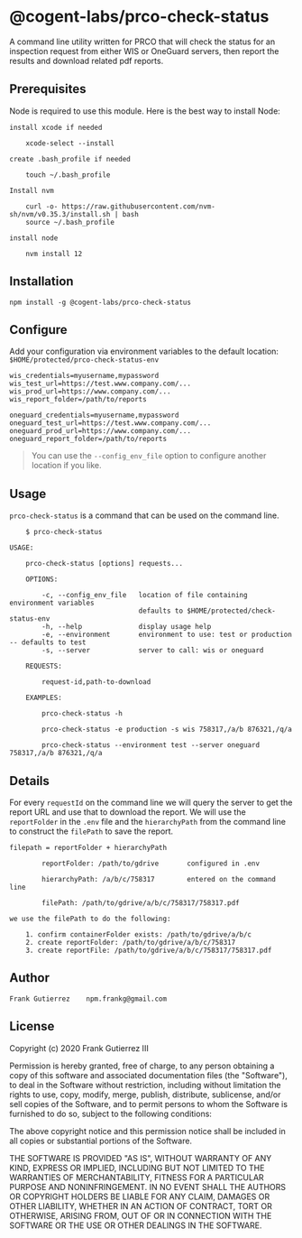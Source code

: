 # @cogent-labs/prco-check-status

A command line utility written for PRCO that will check the status for an inspection request from either WIS or OneGuard servers, then report the results and download related pdf reports.

## Prerequisites

Node is required to use this module. Here is the best way to install Node:

    install xcode if needed

        xcode-select --install

    create .bash_profile if needed

        touch ~/.bash_profile

    Install nvm

        curl -o- https://raw.githubusercontent.com/nvm-sh/nvm/v0.35.3/install.sh | bash
        source ~/.bash_profile

    install node

        nvm install 12

## Installation

    npm install -g @cogent-labs/prco-check-status

## Configure

Add your configuration via environment variables to the default location: `$HOME/protected/prco-check-status-env`

    wis_credentials=myusername,mypassword
    wis_test_url=https://test.www.company.com/...
    wis_prod_url=https://www.company.com/...
    wis_report_folder=/path/to/reports

    oneguard_credentials=myusername,mypassword
    oneguard_test_url=https://test.www.company.com/...
    oneguard_prod_url=https://www.company.com/...
    oneguard_report_folder=/path/to/reports

> You can use the `--config_env_file` option to configure another location if you like.

## Usage

`prco-check-status` is a command that can be used on the command line.

        $ prco-check-status

    USAGE:

        prco-check-status [options] requests...

        OPTIONS:

            -c, --config_env_file   location of file containing environment variables
                                    defaults to $HOME/protected/check-status-env
            -h, --help              display usage help
            -e, --environment       environment to use: test or production -- defaults to test
            -s, --server            server to call: wis or oneguard

        REQUESTS:

            request-id,path-to-download

        EXAMPLES:

            prco-check-status -h

            prco-check-status -e production -s wis 758317,/a/b 876321,/q/a

            prco-check-status --environment test --server oneguard 758317,/a/b 876321,/q/a

## Details

For every `requestId` on the command line we will query the server to get the report URL and use that to download the report. We will use the `reportFolder` in the `.env` file and the `hierarchyPath` from the command line to construct the `filePath` to save the report.

    filepath = reportFolder + hierarchyPath

            reportFolder: /path/to/gdrive       configured in .env

            hierarchyPath: /a/b/c/758317        entered on the command line

            filePath: /path/to/gdrive/a/b/c/758317/758317.pdf

    we use the filePath to do the following:

        1. confirm containerFolder exists: /path/to/gdrive/a/b/c
        2. create reportFolder: /path/to/gdrive/a/b/c/758317
        3. create reportFile: /path/to/gdrive/a/b/c/758317/758317.pdf

## Author

    Frank Gutierrez    npm.frankg@gmail.com

## License

Copyright (c) 2020 Frank Gutierrez III

Permission is hereby granted, free of charge, to any person obtaining a copy of this software and associated documentation files (the "Software"), to deal in the Software without restriction, including without limitation the rights to use, copy, modify, merge, publish, distribute, sublicense, and/or sell copies of the Software, and to permit persons to whom the Software is furnished to do so, subject to the following conditions:

The above copyright notice and this permission notice shall be included in all copies or substantial portions of the Software.

THE SOFTWARE IS PROVIDED "AS IS", WITHOUT WARRANTY OF ANY KIND, EXPRESS OR IMPLIED, INCLUDING BUT NOT LIMITED TO THE WARRANTIES OF MERCHANTABILITY, FITNESS FOR A PARTICULAR PURPOSE AND NONINFRINGEMENT. IN NO EVENT SHALL THE AUTHORS OR COPYRIGHT HOLDERS BE LIABLE FOR ANY CLAIM, DAMAGES OR OTHER LIABILITY, WHETHER IN AN ACTION OF CONTRACT, TORT OR OTHERWISE, ARISING FROM, OUT OF OR IN CONNECTION WITH THE SOFTWARE OR THE USE OR OTHER DEALINGS IN THE SOFTWARE.
